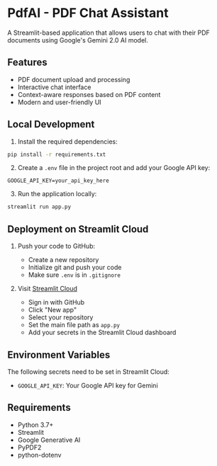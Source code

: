 # PdfAI - PDF Chat Assistant

A Streamlit-based application that allows users to chat with their PDF documents using Google's Gemini 2.0 AI model.

## Features

- PDF document upload and processing
- Interactive chat interface
- Context-aware responses based on PDF content
- Modern and user-friendly UI

## Local Development

1. Install the required dependencies:
```bash
pip install -r requirements.txt
```

2. Create a `.env` file in the project root and add your Google API key:
```
GOOGLE_API_KEY=your_api_key_here
```

3. Run the application locally:
```bash
streamlit run app.py
```

## Deployment on Streamlit Cloud

1. Push your code to GitHub:
   - Create a new repository
   - Initialize git and push your code
   - Make sure `.env` is in `.gitignore`

2. Visit [Streamlit Cloud](https://streamlit.io/cloud)
   - Sign in with GitHub
   - Click "New app"
   - Select your repository
   - Set the main file path as `app.py`
   - Add your secrets in the Streamlit Cloud dashboard

## Environment Variables

The following secrets need to be set in Streamlit Cloud:
- `GOOGLE_API_KEY`: Your Google API key for Gemini

## Requirements

- Python 3.7+
- Streamlit
- Google Generative AI
- PyPDF2
- python-dotenv
